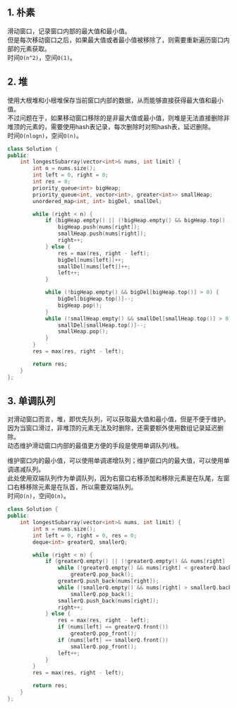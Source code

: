 ## 1. 朴素
滑动窗口，记录窗口内部的最大值和最小值。  
但是每次移动窗口之后，如果最大值或者最小值被移除了，则需要重新遍历窗口内部的元素获取。  
时间`O(n^2)`，空间`O(1)`。  
  
## 2. 堆
使用大根堆和小根堆保存当前窗口内部的数据，从而能够直接获得最大值和最小值。  
不过问题在于，如果移动窗口移除的是非最大值或最小值，则堆是无法直接删除非堆顶的元素的，需要使用hash表记录，每次删除时对照hash表，延迟删除。  
时间`O(nlogn)`，空间`O(n)`。  
```cpp
class Solution {
public:
    int longestSubarray(vector<int>& nums, int limit) {
        int n = nums.size();
        int left = 0, right = 0;
        int res = 0;
        priority_queue<int> bigHeap;
        priority_queue<int, vector<int>, greater<int>> smallHeap;
        unordered_map<int, int> bigDel, smallDel;

        while (right < n) {
            if (bigHeap.empty() || (!bigHeap.empty() && bigHeap.top() - nums[right] <= limit && nums[right] - smallHeap.top() <= limit)) {
                bigHeap.push(nums[right]);
                smallHeap.push(nums[right]);
                right++;
            } else {
                res = max(res, right - left);
                bigDel[nums[left]]++;
                smallDel[nums[left]]++;
                left++;
            }

            while (!bigHeap.empty() && bigDel[bigHeap.top()] > 0) {
                bigDel[bigHeap.top()]--;
                bigHeap.pop();
            }
            while (!smallHeap.empty() && smallDel[smallHeap.top()] > 0) {
                smallDel[smallHeap.top()]--;
                smallHeap.pop();
            }
        }
        res = max(res, right - left);

        return res;
    }
};
```
  
## 3. 单调队列
对滑动窗口而言，堆，即优先队列，可以获取最大值和最小值，但是不便于维护。因为当窗口滑过，非堆顶的元素无法及时删除，还需要额外使用数组记录延迟删除。  
动态维护滑动窗口内部的最值更方便的手段是使用单调队列/栈。  
  
维护窗口内的最小值，可以使用单调递增队列；维护窗口内的最大值，可以使用单调递减队列。  
此处使用双端队列作为单调队列，因为右窗口右移添加和移除元素是在队尾，左窗口右移移除元素是在队首，所以需要双端队列。  
时间`O(n)`，空间`O(n)`。  
```cpp
class Solution {
public:
    int longestSubarray(vector<int>& nums, int limit) {
        int n = nums.size();
        int left = 0, right = 0, res = 0;
        deque<int> greaterQ, smallerQ;

        while (right < n) {
            if (greaterQ.empty() || (!greaterQ.empty() && nums[right] - greaterQ.front() <= limit && smallerQ.front() - nums[right] <= limit)) {
                while (!greaterQ.empty() && nums[right] < greaterQ.back())
                    greaterQ.pop_back();
                greaterQ.push_back(nums[right]);
                while (!smallerQ.empty() && nums[right] > smallerQ.back())
                    smallerQ.pop_back();
                smallerQ.push_back(nums[right]);
                right++;
            } else {
                res = max(res, right - left);
                if (nums[left] == greaterQ.front())
                    greaterQ.pop_front();
                if (nums[left] == smallerQ.front())
                    smallerQ.pop_front();
                left++;
            }
        }
        res = max(res, right - left);

        return res;
    }
};
```